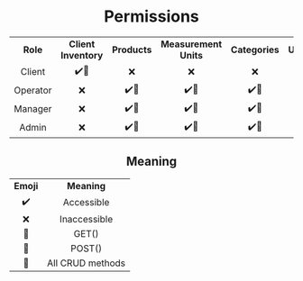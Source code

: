 <div align="center">
  
# Permissions
  
  
|            |                    |                    |         |                    |                    |                    |                    |                    |                    |                    |
|:----------:|:------------------:|:------------------:|:------------------:|:------------------:|:------------------:|:------------------:|:------------------:|:------------------:|:------------------:|:------------------:|  
|**Role**    | **Client Inventory**      | **Products**  | **Measurement Units**       | **Categories**     | **Users**  | **Clients**     | **Branches**     | **Transaction**     | **Transaction_History**     | **Warehouse_Slots**     |
| Client     | :heavy_check_mark::eyes: | :x: |     :x:              |      :x:             |      :x:             |      :x:             |      :x:             |      :x:             |      :x:             |      :x:             |
| Operator |  :x: | :heavy_check_mark::eyes: | :heavy_check_mark::eyes: |      :heavy_check_mark::eyes:            |      :heavy_check_mark:             |      :x:             |      :x:             |      :heavy_check_mark::postbox:             |      :heavy_check_mark::eyes:             |      :heavy_check_mark::eyes:             |
| Manager      | :x: | :heavy_check_mark::crown: | :heavy_check_mark::crown: | :heavy_check_mark::crown: | :heavy_check_mark::crown: | :heavy_check_mark::crown: | :heavy_check_mark::eyes: |      :heavy_check_mark::postbox:             |      :heavy_check_mark::eyes:             |      :heavy_check_mark::eyes:             |
| Admin      | :x: | :heavy_check_mark::crown: | :heavy_check_mark::crown: | :heavy_check_mark::crown: | :heavy_check_mark::crown: | :heavy_check_mark::crown: | :heavy_check_mark::crown: |      :x:             |      :heavy_check_mark::eyes:             |      :heavy_check_mark::eyes:             |

</div>

<div align="center">

## Meaning
|||
|:-:|:-:|
|**Emoji**    |   **Meaning**    | 
| :heavy_check_mark:    |  Accessible    |
| :x:     | Inaccessible    |
| :eyes:    |  GET()    |
| :postbox:    |  POST()    |
| :crown:    |  All CRUD methods    |


</div>
